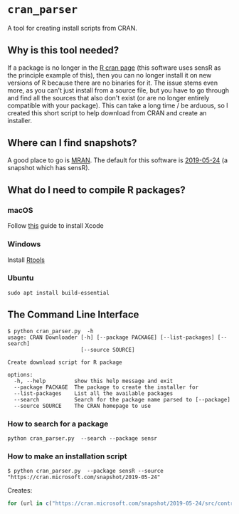 # `cran_parser`

A tool for creating install scripts from CRAN.

## Why is this tool needed?

If a package is no longer in the [R cran page](https://cran.r-project.org/) (this software uses sensR as the principle
example of this), then you can no longer install it on new versions of R because there are no binaries for it. The issue
stems even more, as you can't just install from a source file, but you have to go through and find all the sources that
also don't exist (or are no longer entirely compatible with your package). This can take a long time / be arduous, so I
created this short script to help download from CRAN and create an installer.

## Where can I find snapshots?

A good place to go is [MRAN](https://mran.microsoft.com/timemachine). The default for this software is [2019-05-24](https://cran.microsoft.com/snapshot/2019-05-24/) (a snapshot which has sensR).

## What do I need to compile R packages?
### macOS
Follow [this](https://ohdsi.github.io/Hades/rSetup.html#Installing_R_build_tools) guide to install Xcode

### Windows
Install [Rtools](https://cran.r-project.org/bin/windows/Rtools/)

### Ubuntu
`sudo apt install build-essential`

## The Command Line Interface
```commandline
$ python cran_parser.py  -h
usage: CRAN Downloader [-h] [--package PACKAGE] [--list-packages] [--search]
                       [--source SOURCE]

Create download script for R package

options:
  -h, --help         show this help message and exit
  --package PACKAGE  The package to create the installer for
  --list-packages    List all the available packages
  --search           Search for the package name parsed to [--package]
  --source SOURCE    The CRAN homepage to use
```

### How to search for a package
```commandline
python cran_parser.py  --search --package sensr
```

### How to make an installation script
```commandline
$ python cran_parser.py  --package sensR --source "https://cran.microsoft.com/snapshot/2019-05-24"
```
Creates:
```R
for (url in c("https://cran.microsoft.com/snapshot/2019-05-24/src/contrib/mvtnorm_1.0-10.tar.gz", "https://cran.microsoft.com/snapshot/2019-05-24/src/contrib/lattice_0.20-38.tar.gz", "https://cran.microsoft.com/snapshot/2019-05-24/src/contrib/Matrix_1.2-17.tar.gz", "https://cran.microsoft.com/snapshot/2019-05-24/src/contrib/survival_2.44-1.1.tar.gz", "https://cran.microsoft.com/snapshot/2019-05-24/src/contrib/lattice_0.20-38.tar.gz", "https://cran.microsoft.com/snapshot/2019-05-24/src/contrib/Matrix_1.2-17.tar.gz", "https://cran.microsoft.com/snapshot/2019-05-24/src/contrib/survival_2.44-1.1.tar.gz", "https://cran.microsoft.com/snapshot/2019-05-24/src/contrib/MASS_7.3-51.4.tar.gz", "https://cran.microsoft.com/snapshot/2019-05-24/src/contrib/TH.data_1.0-10.tar.gz", "https://cran.microsoft.com/snapshot/2019-05-24/src/contrib/lattice_0.20-38.tar.gz", "https://cran.microsoft.com/snapshot/2019-05-24/src/contrib/zoo_1.8-5.tar.gz", "https://cran.microsoft.com/snapshot/2019-05-24/src/contrib/sandwich_2.5-1.tar.gz", "https://cran.microsoft.com/snapshot/2019-05-24/src/contrib/codetools_0.2-16.tar.gz", "https://cran.microsoft.com/snapshot/2019-05-24/src/contrib/multcomp_1.4-10.tar.gz", "https://cran.microsoft.com/snapshot/2019-05-24/src/contrib/MASS_7.3-51.4.tar.gz", "https://cran.microsoft.com/snapshot/2019-05-24/src/contrib/numDeriv_2016.8-1.tar.gz", "https://cran.microsoft.com/snapshot/2019-05-24/src/contrib/sensR_1.5-1.tar.gz")) {install.packages(url, repos=NULL, method="libcurl")}
```
